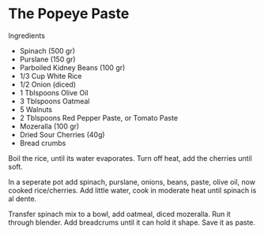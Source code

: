# The Popeye Paste

Ingredients 

* Spinach (500 gr)
* Purslane (150 gr)
* Parboiled Kidney Beans (100 gr)
* 1/3 Cup White Rice 
* 1/2 Onion (diced)
* 1 Tblspoons Olive Oil
* 3 Tblspoons Oatmeal
* 5 Walnuts
* 2 Tblspoons Red Pepper Paste, or Tomato Paste
* Mozeralla (100 gr)
* Dried Sour Cherries (40g)
* Bread crumbs

Boil the rice, until its water evaporates. Turn off heat, add the
cherries until soft.

In a seperate pot add spinach, purslane, onions, beans, paste, olive
oil, now cooked rice/cherries. Add little water, cook in moderate heat
until spinach is al dente.

Transfer spinach mix to a bowl, add oatmeal, diced mozeralla. Run it
through blender. Add breadcrums until it can hold it shape. Save it as
paste.

